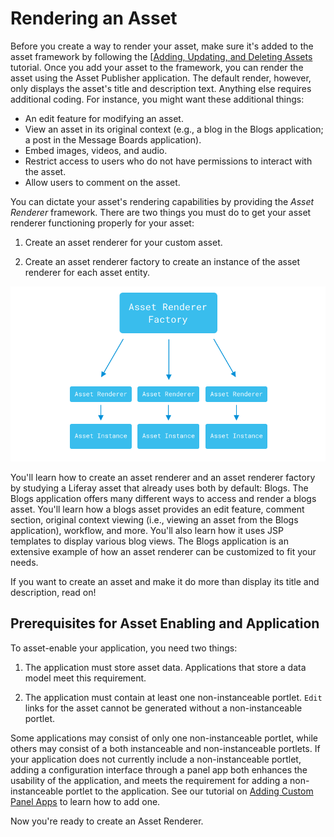 # Rendering an Asset [](id=rendering-an-asset)

Before you create a way to render your asset, make sure it's added to the asset
framework by following the
[[Adding, Updating, and Deleting Assets](/develop/tutorials/-/knowledge_base/7-1/adding-updating-and-deleting-assets)
tutorial. Once you add your asset to the framework, you can render the asset
using the Asset Publisher application. The default render, however, only
displays the asset's title and description text. Anything else requires
additional coding. For instance, you might want these additional things:

-  An edit feature for modifying an asset.
-  View an asset in its original context (e.g., a blog
   in the Blogs application; a post in the Message Boards application).
-  Embed images, videos, and audio.
-  Restrict access to users who do not have permissions to interact with the
   asset.
-  Allow users to comment on the asset. 

You can dictate your asset's rendering capabilities by providing the *Asset
Renderer* framework. There are two things you must do to get your asset
renderer functioning properly for your asset:

1.  Create an asset renderer for your custom asset.

2.  Create an asset renderer factory to create an instance of the asset renderer
    for each asset entity.

![Figure 1: The asset renderer factory creates an asset renderer for each asset instance.](../../../images/asset-renderer-diagram.png)

You'll learn how to create an asset renderer and an asset renderer factory by
studying a Liferay asset that already uses both by default: Blogs. The Blogs
application offers many different ways to access and render a blogs asset.
You'll learn how a blogs asset provides an edit feature, comment section,
original context viewing (i.e., viewing an asset from the Blogs application),
workflow, and more. You'll also learn how it uses JSP templates to display
various blog views. The Blogs application is an extensive example of how an
asset renderer can be customized to fit your needs. 

If you want to create an asset and make it do more than display its title and
description, read on!

## Prerequisites for Asset Enabling and Application [](id=prerequisites-for-asset-enabling-and-application)
To asset-enable your application, you need two things: 

1.  The application must store asset data. Applications that store a data model
    meet this requirement.

2.  The application must contain at least one non-instanceable portlet. `Edit` 
    links for the asset cannot be generated without a non-instanceable portlet.

Some applications may consist of only one non-instanceable portlet, while others
may consist of a both instanceable and non-instanceable portlets. If your 
application does not currently include a non-instanceable portlet, adding a 
configuration interface through a panel app both enhances the usability of 
the application, and meets the requirement for adding a non-instanceable 
portlet to the application. See our tutorial on 
[Adding Custom Panel Apps](/knowledge_base/7-1/customizing-the-product-menu#adding-custom-panel-apps)
to learn how to add one.

Now you're ready to create an Asset Renderer.
